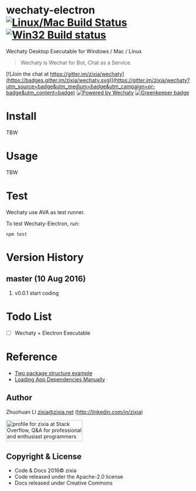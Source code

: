 # wechaty-electron [![Linux/Mac Build Status](https://img.shields.io/travis/chatie/wechaty-electron.svg?label=Linux/Mac)](https://travis-ci.com/chatie/wechaty-electron) [![Win32 Build status](https://img.shields.io/appveyor/ci/chatie/wechaty-ecectron/master.svg?label=Windows)](https://ci.appveyor.com/project/chatie/wechaty-electron)

Wechaty Desktop Executable for Windows / Mac / Linux

> Wechaty is Wechat for Bot, Chat as a Service.

[![Join the chat at https://gitter.im/zixia/wechaty](https://badges.gitter.im/zixia/wechaty.svg)](https://gitter.im/zixia/wechaty?utm_source=badge&utm_medium=badge&utm_campaign=pr-badge&utm_content=badge)
[![Powered by Wechaty](https://img.shields.io/badge/Powered%20By-Wechaty-green.svg)](https://github.com/wechaty/wechaty) [![Greenkeeper badge](https://badges.greenkeeper.io/Chatie/wechaty-electron.svg)](https://greenkeeper.io/)

# Install

TBW

# Usage

TBW

# Test
Wechaty use AVA as test runner.

To test Wechaty-Electron, run:
```shell
npm test
```

# Version History

## master (10 Aug 2016)
1. v0.0.1 start coding

# Todo List

- [ ] Wechaty + Electron Executable

# Reference

* [Two package structure example](http://stackoverflow.com/a/37259088/1123955)
* [Loading App Dependencies Manually](https://github.com/electron-userland/electron-builder/wiki/Loading-App-Dependencies-Manually)

Author
-----------------
Zhuohuan LI <zixia@zixia.net> (http://linkedin.com/in/zixia)

<a href="http://stackoverflow.com/users/1123955/zixia">
  <img src="http://stackoverflow.com/users/flair/1123955.png" width="208" height="58" alt="profile for zixia at Stack Overflow, Q&amp;A for professional and enthusiast programmers" title="profile for zixia at Stack Overflow, Q&amp;A for professional and enthusiast programmers">
</a>

Copyright & License
-------------------
* Code & Docs 2016© zixia
* Code released under the Apache-2.0 license
* Docs released under Creative Commons



